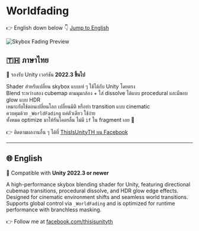 # Worldfading

👉 English down below 👇 [Jump to English](#-english)

![Skybox Fading Preview](media/preview.gif)

## 🇹🇭 ภาษาไทย

🧩 รองรับ Unity เวอร์ชัน **2022.3 ขึ้นไป**

Shader สำหรับเปลี่ยน skybox แบบเท่ ๆ ใช้ได้กับ Unity โดยตรง  
Blend ระหว่างสอง cubemap ตามมุมกล้อง + ใส่ dissolve ได้แบบ procedural และมีขอบ glow แบบ HDR  
เหมาะกับใช้ตอนเปลี่ยนโลก เปลี่ยนมิติ หรือทำ transition แบบ cinematic  
ควบคุมด้วย `_WorldFading` แค่ตัวเดียว ใช้ง่าย  
ทั้งหมด optimize มาให้รันโคตรลื่น ไม่มี `if` ใน fragment เลย 💨

👉 ติดตามผลงานอื่น ๆ ได้ที่ [ThisIsUnityTH บน Facebook](https://www.facebook.com/thisisunityth)

---

## 🌐 English

🧩 Compatible with **Unity 2022.3 or newer**

A high-performance skybox blending shader for Unity, featuring directional cubemap transitions, procedural dissolve, and HDR glow edge effects. Designed for cinematic environment shifts and seamless world transitions. Supports global control via `_WorldFading` and is optimized for runtime performance with branchless masking.

👉 Follow me at [facebook.com/thisisunityth](https://www.facebook.com/thisisunityth)
